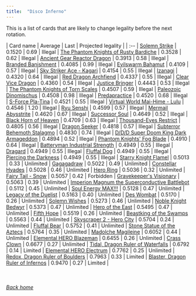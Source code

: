 ```yaml
---
title:  "Disco Inferno"
---
```


This is a list of cards that are likely to change legality before the next rotation.

| Card name | Average | Last | Projected legality |
| :-- |
[Solemn Strike](https://db.ygoprodeck.com/card/?search=Solemn%20Strike) | 0.1520 | 0.69 | Illegal |
[The Phantom Knights of Rusty Bardiche](https://db.ygoprodeck.com/card/?search=The%20Phantom%20Knights%20of%20Rusty%20Bardiche) | 0.3528 | 0.62 | Illegal |
[Ancient Gear Reactor Dragon](https://db.ygoprodeck.com/card/?search=Ancient%20Gear%20Reactor%20Dragon) | 0.3913 | 0.58 | Illegal |
[Branded Banishment](https://db.ygoprodeck.com/card/?search=Branded%20Banishment) | 0.4085 | 0.99 | Illegal |
[Evilswarm Bahamut](https://db.ygoprodeck.com/card/?search=Evilswarm%20Bahamut) | 0.4109 | 0.57 | Illegal |
[Sky Striker Ace - Kagari](https://db.ygoprodeck.com/card/?search=Sky%20Striker%20Ace%20-%20Kagari) | 0.4154 | 0.55 | Illegal |
[Izanagi](https://db.ygoprodeck.com/card/?search=Izanagi) | 0.4320 | 0.64 | Illegal |
[Red Dragon Archfiend](https://db.ygoprodeck.com/card/?search=Red%20Dragon%20Archfiend) | 0.4337 | 0.55 | Illegal |
[Clear Vice Dragon](https://db.ygoprodeck.com/card/?search=Clear%20Vice%20Dragon) | 0.4360 | 0.54 | Illegal |
[Justice Bringer](https://db.ygoprodeck.com/card/?search=Justice%20Bringer) | 0.4443 | 0.53 | Illegal |
[The Phantom Knights of Torn Scales](https://db.ygoprodeck.com/card/?search=The%20Phantom%20Knights%20of%20Torn%20Scales) | 0.4507 | 0.59 | Illegal |
[Paleozoic Dinomischus](https://db.ygoprodeck.com/card/?search=Paleozoic%20Dinomischus) | 0.4508 | 0.98 | Illegal |
[Predapractice](https://db.ygoprodeck.com/card/?search=Predapractice) | 0.4520 | 0.68 | Illegal |
[S-Force Pla-Tina](https://db.ygoprodeck.com/card/?search=S-Force%20Pla-Tina) | 0.4521 | 0.55 | Illegal |
[Virtual World Mai-Hime - Lulu](https://db.ygoprodeck.com/card/?search=Virtual%20World%20Mai-Hime%20-%20Lulu) | 0.4546 | 1.20 | Illegal |
[Ryu Senshi](https://db.ygoprodeck.com/card/?search=Ryu%20Senshi) | 0.4599 | 0.57 | Illegal |
[Mermail Abysstrite](https://db.ygoprodeck.com/card/?search=Mermail%20Abysstrite) | 0.4620 | 0.67 | Illegal |
[Successor Soul](https://db.ygoprodeck.com/card/?search=Successor%20Soul) | 0.4649 | 0.52 | Illegal |
[Black Horn of Heaven](https://db.ygoprodeck.com/card/?search=Black%20Horn%20of%20Heaven) | 0.4709 | 0.63 | Illegal |
[Thousand-Eyes Restrict](https://db.ygoprodeck.com/card/?search=Thousand-Eyes%20Restrict) | 0.4805 | 0.56 | Illegal |
[Dragon Seeker](https://db.ygoprodeck.com/card/?search=Dragon%20Seeker) | 0.4818 | 0.57 | Illegal |
[Subterror Behemoth Stalagmo](https://db.ygoprodeck.com/card/?search=Subterror%20Behemoth%20Stalagmo) | 0.4830 | 0.74 | Illegal |
[D/D/D Super Doom King Dark Armageddon](https://db.ygoprodeck.com/card/?search=D/D/D%20Super%20Doom%20King%20Dark%20Armageddon) | 0.4894 | 0.52 | Illegal |
[Phantom Knights' Fog Blade](https://db.ygoprodeck.com/card/?search=Phantom%20Knights'%20Fog%20Blade) | 0.4910 | 0.64 | Illegal |
[Batteryman Industrial Strength](https://db.ygoprodeck.com/card/?search=Batteryman%20Industrial%20Strength) | 0.4949 | 0.55 | Illegal |
[Dragard](https://db.ygoprodeck.com/card/?search=Dragard) | 0.4949 | 0.55 | Illegal |
[Fluffal Dog](https://db.ygoprodeck.com/card/?search=Fluffal%20Dog) | 0.4949 | 0.55 | Illegal |
[Piercing the Darkness](https://db.ygoprodeck.com/card/?search=Piercing%20the%20Darkness) | 0.4949 | 0.55 | Illegal |
[Starry Knight Flamel](https://db.ygoprodeck.com/card/?search=Starry%20Knight%20Flamel) | 0.5013 | 0.33 | Unlimited |
[Gagagadraw](https://db.ygoprodeck.com/card/?search=Gagagadraw) | 0.5022 | 0.49 | Unlimited |
[Constellar Hyades](https://db.ygoprodeck.com/card/?search=Constellar%20Hyades) | 0.5028 | 0.46 | Unlimited |
[Hero Ring](https://db.ygoprodeck.com/card/?search=Hero%20Ring) | 0.5036 | 0.32 | Unlimited |
[Fairy Tail - Snow](https://db.ygoprodeck.com/card/?search=Fairy%20Tail%20-%20Snow) | 0.5057 | 0.42 | Forbidden |
[Gravekeeper's Visionary](https://db.ygoprodeck.com/card/?search=Gravekeeper's%20Visionary) | 0.5063 | 0.39 | Unlimited |
[Imperion Magnum the Superconductive Battlebot](https://db.ygoprodeck.com/card/?search=Imperion%20Magnum%20the%20Superconductive%20Battlebot) | 0.5112 | 0.45 | Unlimited |
[Soul Energy MAX!!!](https://db.ygoprodeck.com/card/?search=Soul%20Energy%20MAX!!!) | 0.5128 | 0.47 | Unlimited |
[Legacy of the Duelist](https://db.ygoprodeck.com/card/?search=Legacy%20of%20the%20Duelist) | 0.5163 | 0.40 | Unlimited |
[Des Wombat](https://db.ygoprodeck.com/card/?search=Des%20Wombat) | 0.5170 | 0.26 | Unlimited |
[Solemn Wishes](https://db.ygoprodeck.com/card/?search=Solemn%20Wishes) | 0.5273 | 0.46 | Unlimited |
[Noble Knight Bedwyr](https://db.ygoprodeck.com/card/?search=Noble%20Knight%20Bedwyr) | 0.5373 | 0.47 | Unlimited |
[Hero of the East](https://db.ygoprodeck.com/card/?search=Hero%20of%20the%20East) | 0.5495 | 0.47 | Unlimited |
[Fifth Hope](https://db.ygoprodeck.com/card/?search=Fifth%20Hope) | 0.5519 | 0.26 | Unlimited |
[Beastking of the Swamps](https://db.ygoprodeck.com/card/?search=Beastking%20of%20the%20Swamps) | 0.5563 | 0.44 | Unlimited |
[Skyscraper 2 - Hero City](https://db.ygoprodeck.com/card/?search=Skyscraper%202%20-%20Hero%20City) | 0.5704 | 0.24 | Unlimited |
[Fluffal Bear](https://db.ygoprodeck.com/card/?search=Fluffal%20Bear) | 0.5752 | 0.41 | Unlimited |
[Stone Statue of the Aztecs](https://db.ygoprodeck.com/card/?search=Stone%20Statue%20of%20the%20Aztecs) | 0.5764 | 0.35 | Unlimited |
[Madolche Magileine](https://db.ygoprodeck.com/card/?search=Madolche%20Magileine) | 0.6052 | 0.44 | Unlimited |
[Elemental HERO Blazeman](https://db.ygoprodeck.com/card/?search=Elemental%20HERO%20Blazeman) | 0.6455 | 0.26 | Unlimited |
[Crass Clown](https://db.ygoprodeck.com/card/?search=Crass%20Clown) | 0.6677 | 0.27 | Unlimited |
[Tidal, Dragon Ruler of Waterfalls](https://db.ygoprodeck.com/card/?search=Tidal,%20Dragon%20Ruler%20of%20Waterfalls) | 0.6792 | 0.14 | Limited |
[Elemental HERO Electrum](https://db.ygoprodeck.com/card/?search=Elemental%20HERO%20Electrum) | 0.7762 | 0.25 | Unlimited |
[Redox, Dragon Ruler of Boulders](https://db.ygoprodeck.com/card/?search=Redox,%20Dragon%20Ruler%20of%20Boulders) | 0.7963 | 0.33 | Limited |
[Blaster, Dragon Ruler of Infernos](https://db.ygoprodeck.com/card/?search=Blaster,%20Dragon%20Ruler%20of%20Infernos) | 0.9470 | 0.27 | Limited |

<br>

###### [Back home](index)